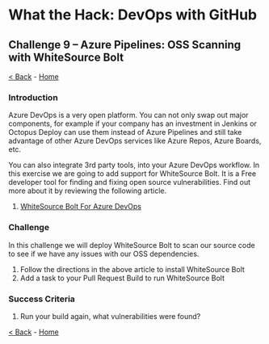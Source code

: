 # What the Hack: DevOps with GitHub 

## Challenge 9 – Azure Pipelines: OSS Scanning with WhiteSource Bolt
[< Back](challenge08.md) - [Home](../readme.md) 

### Introduction

Azure DevOps is a very open platform. You can not only swap out major components, for example if your company has an investment in Jenkins or Octopus Deploy can use them instead of Azure Pipelines and still take advantage of other Azure DevOps services like Azure Repos, Azure Boards, etc. 

You can also integrate 3rd party tools, into your Azure DevOps workflow. In this exercise we are going to add support for WhiteSource Bolt. It is a Free developer tool for finding and fixing open source vulnerabilities. Find out more about it by reviewing the following article. 

1. [WhiteSource Bolt For Azure DevOps](https://bolt.whitesourcesoftware.com/azure/)

### Challenge

In this challenge we will deploy WhiteSource Bolt to scan our source code to see if we have any issues with our OSS dependencies. 

1. Follow the directions in the above article to install WhiteSource Bolt
2. Add a task to your Pull Request Build to run WhiteSource Bolt

### Success Criteria

1. Run your build again, what vulnerabilities were found?

[< Back](challenge08.md) - [Home](../readme.md) 